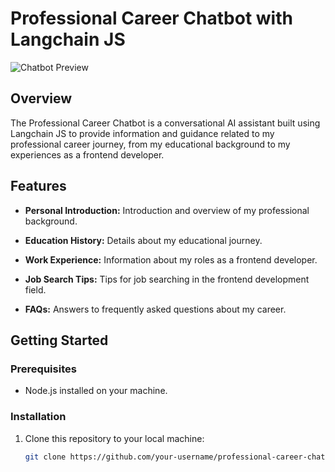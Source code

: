# Professional Career Chatbot with Langchain JS

![Chatbot Preview](chatbot-preview.png)

## Overview

The Professional Career Chatbot is a conversational AI assistant built using Langchain JS to provide information and guidance related to my professional career journey, from my educational background to my experiences as a frontend developer.

## Features

- **Personal Introduction:** Introduction and overview of my professional background.

- **Education History:** Details about my educational journey.

- **Work Experience:** Information about my roles as a frontend developer.

- **Job Search Tips:** Tips for job searching in the frontend development field.

- **FAQs:** Answers to frequently asked questions about my career.

## Getting Started

### Prerequisites

- Node.js installed on your machine.

### Installation

1. Clone this repository to your local machine:

   ```bash
   git clone https://github.com/your-username/professional-career-chatbot.git
